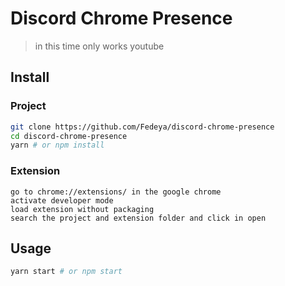 # Discord Chrome Presence

> in this time only works youtube

## Install

### Project

```bash
git clone https://github.com/Fedeya/discord-chrome-presence
cd discord-chrome-presence
yarn # or npm install
```

### Extension

```
go to chrome://extensions/ in the google chrome
activate developer mode
load extension without packaging
search the project and extension folder and click in open
```

## Usage

```bash
yarn start # or npm start
```
